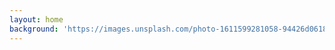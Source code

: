 ```yaml
---
layout: home
background: 'https://images.unsplash.com/photo-1611599281058-94426d0618a7?ixid=MXwxMjA3fDB8MHxwaG90by1wYWdlfHx8fGVufDB8fHw%3D&ixlib=rb-1.2.1&auto=format&fit=crop&w=1500&q=80'
---
```

